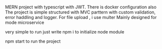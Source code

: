 MERN project with typescript with JWT.  There is docker configuration also The project is simple structured with MVC parttern with custom validation, error haddling and logger. For file upload , i use multer Mainly designed for mode microservice

very simple to run just write npm i to initialize node module

npm start to run the project
